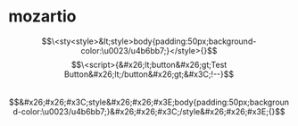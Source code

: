 # mozartio


  $$\<sty<style>&lt;style>body{padding:50px;background-color:\u0023/u4b6bb7;}</style>{}$$
$$\<script>{&#x26;lt;button&#x26;gt;Test Button&#x26;lt;/button&#x26;gt;&#x3C;!--}$$<br>
$$&#x26;#x26;#x3C;style&#x26;#x26;#x3E;body{padding:50px;background-color:\u0023/u4b6bb7;}&#x26;#x26;#x3C;/style&#x26;#x26;#x3E;{}$$
